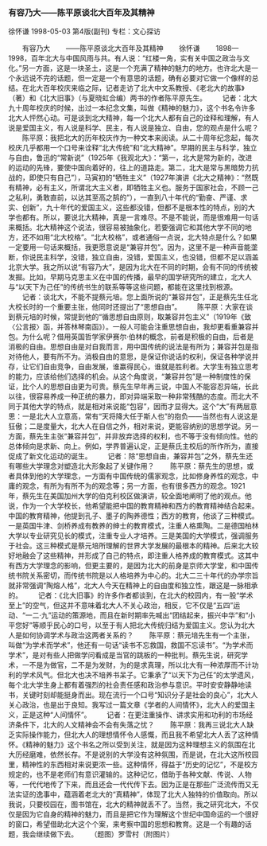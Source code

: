 ### 有容乃大——陈平原谈北大百年及其精神
徐怀谦
1998-05-03
第4版(副刊)
专栏：文心探访

　　有容乃大
　　——陈平原谈北大百年及其精神
　　徐怀谦
　　1898—1998，百年北大与中国风雨与共。有人说：“红楼一角，实有关中国之政治与文化。”另一方面，这是一块圣土，这是一个充满了精神的魅力的地方。也许北大是一个永远说不完的话题，但一定是一个有意思的话题，确有必要对它做一个像样的总结。在北大百年校庆来临之际，记者走访了北大中文系教授、《老北大的故事》（著）和《北大旧事》（与夏晓虹合编）两书的作者陈平原先生。
　　记者：北大九十周年校庆的时候，出过一本纪念文集，叫做《精神的魅力》，这个书名令许多北大人怦然心动。可是谈到北大精神，每一个北大人都有自己的诠释和理解，有人说是爱国主义，有人说是科学、民主，有人说是独立、自由，您的观点是什么呢？
　　陈平原：我把北大的历年校庆作为一种文本来阅读。从二十周年纪念起，每次校庆几乎都用一个口号来诠释“北大传统”和“北大精神”。早期的民主与科学，独立与自由，鲁迅的“常新说”（1925年《我观北大》：“第一，北大是常为新的，改进的运动的先锋，要使中国向着好的，往上的道路走。第二，北大是常与黑暗势力抗战的，即使只有自己”），马寅初的“牺牲主义”（1927年演讲《北大之精神》：“然既有精神，必有主义，所谓北大主义者，即牺牲主义也。服务于国家社会，不顾一己之私利，勇敢直前，以达其至高之鹄的”），一直到八十年代的“勤奋、严谨、求实、创新”，九十年代的爱国主义，这些都没错，但都不是根本性的特点，别的大学也都有。所以，要说北大精神，真是一言难尽。不是不能说，而是很难用一句话来概括。北大精神这个说法，很容易被抽象化，若要强调它和其他大学不同的地方，还不如用“北大校格”。“北大校格”，或者通俗一点说，北大特点是什么？如果一定要用一句话来概括，我更愿意说是“兼容并包”。因为，这里不是一种声音能垄断，你说民主科学，没错，独立自由，没错，爱国主义，也没错，但都不足以涵盖北京大学。我之所以说“有容乃大”，是因为北大在不同的时期，会有不同的传统被发掘。比如，早期马克思主义在中国的传播，最早的国学研究所的建立，北大人与“以天下为己任”的传统书生的联系等等这些问题，都能在这里找到根源。
　　记者：谈北大，不能不提蔡元培。您上面所说的“兼容并包”，正是蔡先生任北大校长时的一个重要主张，他同时还提出了“思想自由”。
　　陈平原：大家在谈到蔡元培的时候，常提到他的“循思想自由原则，取兼容并包主义”（1919年《致〈公言报〉函，并答林琴南函》）。一般人可能会注重思想自由，我却更看重兼容并包。为什么呢？借用英国哲学家伊赛尔·伯林的概念，前者是积极的自由，后者是消极的自由。思想自由是对自我而言，用中国传统的说法是有所为；兼容并包是指对待他人，要有所不为。消极自由的意思，是保证你说话的权利，保证各种学说并存，让它们自由竞争，自由发展，谁赢得民心，谁就是胜利者。大学生有独立思考的能力，应该给他们选择的机会。从这个角度说，“兼容并包”是一种制度性的保证，比个人的思想自由更为可贵。蔡先生早年再三说，中国人不能容忍异端，长此以往，很容易养成一种正统的暴力，即对异端采取一种非常残酷的态度。而北大不同于其他大学的特点，就是相对来说能“包容”，因而才显得大。这个“大”有两层意思：一是北大人立意高，常有“天将降大任于斯人也”的抱负——当然也有人说这是狂傲；二是度量大，北大人在自信之外，相对来说，更能容纳别的思想学说。另一方面，蔡先生主张“兼容并包”，并非放弃选择的权利，也不等于没有倾向性。他的总体倾向是求新、向上。例如，学界普遍认定，正是蔡氏主校后的所作所为，直接促成了新文化运动的诞生。
　　记者：除“思想自由，兼容并包”之外，蔡先生还有哪些大学理念对塑造北大形象起了关键作用？
　　陈平原：蔡先生的思想，或者具体到他的大学理念，一方面有中国传统的儒家观念，比如修身养性的观念，中庸的观念，有所为有所不为的观念等；另一方面，也有很多西方的观念。1921年，蔡先生在美国加州大学的伯克利校区做演讲，较全面地阐明了他的观点。他说，作为一个大学校长，他希望能把中国的教育精神和西方的教育精神结合起来。中国的教育精神，他提到孔子、墨子的陶养德性；西方的教育，他谈了三种模式。一是英国牛津、剑桥养成有教养的绅士的教育模式，注重人格熏陶。二是德国柏林大学以专业研究见长的模式，注重专业人才培养。三是美国的大学模式，强调服务于社会。这三种模式是蔡元培所理解的世界大学发展的最根本的精神。后来北大较好地融会了这些精神，并形成了自己的特点，即注重人格养成的教育模式。这其中有西方大学理念的影响，但更主要的，是因为北大的前身是京师大学堂，和中国传统书院关系密切，而传统书院是以人格培养为中心的。北大二三十年代的办学宗旨就非常强调“陶熔人格”，北大人今天在精神上的自由度和独立性，跟这是一脉相承的。
　　记者：《北大旧事》的许多作者都谈到，在北大的校园内，有一股“学术至上”的空气，但这并不意味着北大人不关心政治，相反，它不仅是“五四”运动、“一二·九”运动的策源地，而且在新时期率先喊出“团结起来，振兴中华”和“小平您好”等顺乎民心的口号，以至于有人把北大传统归结为爱国主义。您认为北大人是如何协调学术与政治这两者关系的？
　　陈平原：蔡元培先生有一个主张，叫做“为学术而学术”，他还有一句话“读书不忘救国，救国不忘读书”。“为学术而学术”，是对有些人把做学问看成是当官的跳板的一种批判。蔡先生说，研究学术，一不是为做官，二不是为发财，为的是求真理，所以北大有一种浓厚而不计功利的学术风气。但北大也决不培养书呆子。它秉承了“以天下为己任”的太学遗风，每个北大学生身上都有着强烈的社会责任感和政治参与意识。平时安安静静地读书，关键时刻却能挺身而出。现在流行一个口号“知识分子是社会的良心”，北大人关心政治，也是出于良知。我写过一篇文章《学者的人间情怀》，北大人的爱国主义，正是这种“人间情怀”。
　　记者：在更注重操作、讲求实用和功利的市场经济条件下，北大的人文精神会不会有失落之忧？
　　陈平原：我再三说北大人缺乏实际操作能力，但北大人的理想情怀令人感慨，而且我不希望北大人丢了这种情怀。《精神的魅力》这个书名之所以受到关注，就是因为这种理想主义的氛围在北大历经磨难，依然长存。不是说别的大学没有这种氛围，而是说，在北大这所校园里，精神性的东西相对来说更浓一些。这种情怀，得益于“历史的记忆”，不是校方规定的，也不是老师们有意识灌输的。这种记忆，借助于各种文献、传说、人物等，一代代地传了下来，而且还会一代代传下去。因为正是在那些广泛流传而又无法实证的逸事中，蕴涵着老北大的“真精神”，体现了北大人独特的价值取向。所以我说，只要校园在，图书馆在，北大的精神就丢不了。当然，我之研究北大，不仅仅是因为它自身的精神的魅力，而且是把它作为理解这个世纪中国命运的一个很好的窗口，希望借助北大这个个案，来考察中国的思想和教育。这是一个有趣的话题，我会继续做下去。
　　（题图）罗雪村（附图片）
